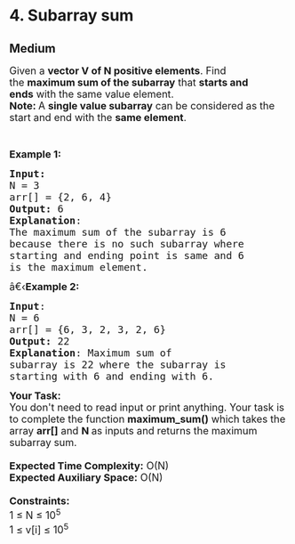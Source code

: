 # 4. Subarray sum
## Medium 
<div class="problem-statement">
                <p></p><p><span style="font-size:18px">Given a&nbsp;<strong>vector V of N&nbsp;positive elements</strong>. Find the&nbsp;<strong>maximum sum of the subarray</strong>&nbsp;that&nbsp;<strong>starts and ends</strong>&nbsp;with the same value element.<br>
<strong>Note:&nbsp;</strong>A&nbsp;<strong>single value subarray</strong>&nbsp;can be considered as the start and end with the&nbsp;<strong>same element</strong>.</span></p>

<p>&nbsp;</p>

<p><span style="font-size:18px"><strong>Example 1:</strong></span></p>

<pre><span style="font-size:18px"><strong>Input:</strong>
N = 3
arr[] = {2, 6, 4}
<strong>Output:</strong> 6
<strong>Explanation</strong>:  
The maximum sum of the subarray is 6
because there is no such subarray where
starting and ending point is same and 6
is the maximum element.</span>
</pre>

<p><span style="font-size:18px">â€‹<strong>Example 2:</strong></span></p>

<pre><span style="font-size:18px"><strong>Input</strong>: 
N = 6
arr[] = {6, 3, 2, 3, 2, 6}
<strong>Output:</strong> 22
<strong>Explanation</strong>: Maximum sum of 
subarray is 22 where the subarray is
starting with 6 and ending with 6.</span>
</pre>

<p><span style="font-size:18px"><strong>Your Task:&nbsp;&nbsp;</strong><br>
You don't need to read input or print anything. Your task is to complete the function <strong>maximum_sum()</strong>&nbsp;which takes the array <strong>arr[]</strong> and <strong>N</strong><strong> </strong>as inputs and returns the maximum subarray sum.<br>
<br>
<strong>Expected Time Complexity:</strong> O(N)<br>
<strong>Expected Auxiliary Space:</strong> O(N)<br>
<br>
<strong>Constraints:</strong><br>
1 ≤ N ≤ 10<sup>5</sup><br>
1 ≤ v[i] ≤ 10<sup>5</sup></span></p>
 <p></p>
            </div>
